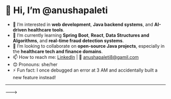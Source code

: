 # 👋 Hi, I’m @anushapaleti

- 👀 I’m interested in **web development**, **Java backend systems**, and **AI-driven healthcare tools**.
- 🌱 I’m currently learning **Spring Boot**, **React**, **Data Structures and Algorithms**, and **real-time fraud detection systems**.
- 💞️ I’m looking to collaborate on **open-source Java projects**, especially in the **healthcare tech and finance domains**.
- 📫 How to reach me: [LinkedIn](https://www.linkedin.com/in/anusha-paleti-0a2145289/) | 📧 anushapaleti8@gamil.com
- 😊 Pronouns: she/her
- ⚡ Fun fact: I once debugged an error at 3 AM and accidentally built a new feature instead!

---

<!--
anushapaleti/anushapaleti is a ✨ special ✨ repository because its `README.md` (this file) appears on your GitHub profile.
You can click the Preview link to take a look at your changes.
-->


--->

<!---
anushapaleti/anushapaleti is a ✨ special ✨ repository because its `README.md` (this file) appears on your GitHub profile.
You can click the Preview link to take a look at your changes.
--->
